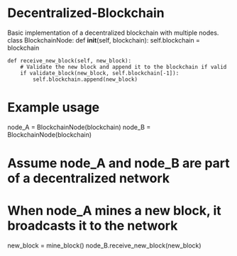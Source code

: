 # Decentralized-Blockchain
Basic implementation of a decentralized blockchain with multiple nodes.
class BlockchainNode:
    def __init__(self, blockchain):
        self.blockchain = blockchain

    def receive_new_block(self, new_block):
        # Validate the new block and append it to the blockchain if valid
        if validate_block(new_block, self.blockchain[-1]):
            self.blockchain.append(new_block)

# Example usage
node_A = BlockchainNode(blockchain)
node_B = BlockchainNode(blockchain)

# Assume node_A and node_B are part of a decentralized network
# When node_A mines a new block, it broadcasts it to the network
new_block = mine_block()
node_B.receive_new_block(new_block)
